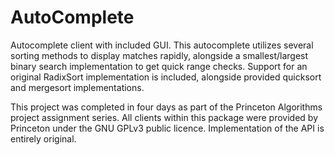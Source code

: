 # AutoComplete
Autocomplete client with included GUI. This autocomplete utilizes several sorting methods to display matches rapidly, alongside
a smallest/largest binary search implementation to get quick range checks. Support for an original RadixSort implementation
is included, alongside provided quicksort and mergesort implementations.

This project was completed in four days as part of the Princeton Algorithms project assignment series. All clients within this package were provided by Princeton under the GNU GPLv3 public licence. Implementation of the API is entirely original.

